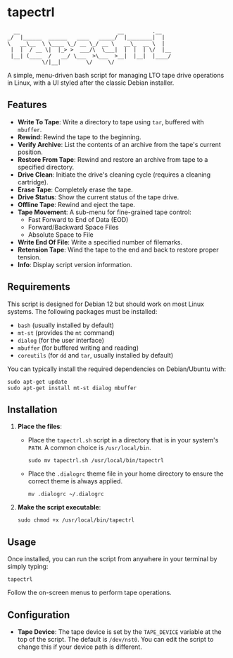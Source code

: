# tapectrl

```
  __                               __         .__   
_/  |______  ______   ____   _____/  |________|  |  
\   __\__  \ \____ \_/ __ \_/ __ \   __\_  __ \  |  
 |  |  / __ \|  |_> >  ___/\  \___|  |  |  | \/  |__
 |__| (____  /   __/ \___  >\___  >__|  |__|  |____/
           \/|__|        \/     \/                  
```

A simple, menu-driven bash script for managing LTO tape drive operations in Linux, with a UI styled after the classic Debian installer.

## Features

- **Write To Tape**: Write a directory to tape using `tar`, buffered with `mbuffer`.
- **Rewind**: Rewind the tape to the beginning.
- **Verify Archive**: List the contents of an archive from the tape's current position.
- **Restore From Tape**: Rewind and restore an archive from tape to a specified directory.
- **Drive Clean**: Initiate the drive's cleaning cycle (requires a cleaning cartridge).
- **Erase Tape**: Completely erase the tape.
- **Drive Status**: Show the current status of the tape drive.
- **Offline Tape**: Rewind and eject the tape.
- **Tape Movement**: A sub-menu for fine-grained tape control:
  - Fast Forward to End of Data (EOD)
  - Forward/Backward Space Files
  - Absolute Space to File
- **Write End Of File**: Write a specified number of filemarks.
- **Retension Tape**: Wind the tape to the end and back to restore proper tension.
- **Info**: Display script version information.

## Requirements

This script is designed for Debian 12 but should work on most Linux systems. The following packages must be installed:

- `bash` (usually installed by default)
- `mt-st` (provides the `mt` command)
- `dialog` (for the user interface)
- `mbuffer` (for buffered writing and reading)
- `coreutils` (for `dd` and `tar`, usually installed by default)

You can typically install the required dependencies on Debian/Ubuntu with:
```shell
sudo apt-get update
sudo apt-get install mt-st dialog mbuffer
```

## Installation

1.  **Place the files**:
    -   Place the `tapectrl.sh` script in a directory that is in your system's `PATH`. A common choice is `/usr/local/bin`.
        ```shell
        sudo mv tapectrl.sh /usr/local/bin/tapectrl
        ```
    -   Place the `.dialogrc` theme file in your home directory to ensure the correct theme is always applied.
        ```shell
        mv .dialogrc ~/.dialogrc
        ```

2.  **Make the script executable**:
    ```shell
    sudo chmod +x /usr/local/bin/tapectrl
    ```

## Usage

Once installed, you can run the script from anywhere in your terminal by simply typing:

```shell
tapectrl
```

Follow the on-screen menus to perform tape operations.

## Configuration

- **Tape Device**: The tape device is set by the `TAPE_DEVICE` variable at the top of the script. The default is `/dev/nst0`. You can edit the script to change this if your device path is different.